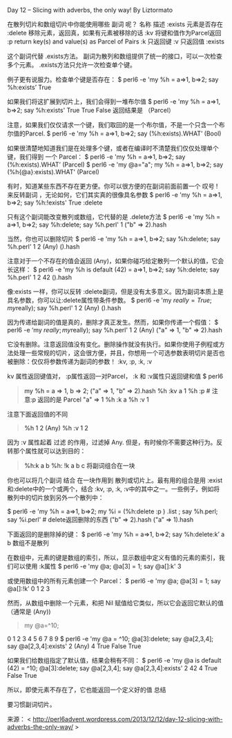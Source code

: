 Day 12 – Slicing with adverbs, the only way! By   Liztormato


在散列切片和数组切片中你能使用哪些 副词 呢？ 名称 描述
 :exists 元素是否存在
 :delete 移除元素，返回真，如果有元素被移除的话
 :kv 将键和值作为Parcel返回
 :p return  key(s) and value(s)  as Parcel of Pairs
 :k  只返回键
 :v  只返回值
:exists

这个副词代替 .exists方法。 副词为散列和数组提供了统一的接口，可以一次检查多个元素。 .exists方法只允许一次检查单个键。

例子更有说服力。检查单个键是否存在：
$ perl6 -e 'my %h = a=>1, b=>2; say %h<a>:exists’
True

如果我们将这扩展到切片上，我们会得到一堆布尔值
$ perl6 -e 'my %h = a=>1, b=>2; say %h<a b c>:exists'
True True False
返回结果是 （Parcel）

注意，如果我们仅仅请求一个键，我们取回的是一个布尔值，不是一个只含一个布尔值的Parcel.
$ perl6 -e 'my %h = a=>1, b=>2; say (%h<a>:exists).WHAT’
(Bool)

如果很清楚地知道我们是在处理多个键，或者在编译时不清楚我们仅仅处理单个键，我们得到 一个 Parcel：
$ perl6 -e 'my %h = a=>1, b=>2; say (%h<a b c>:exists).WHAT’
(Parcel)
$ perl6 -e 'my @a="a"; my %h = a=>1, b=>2; say (%h{@a}:exists).WHAT'
(Parcel)

有时，知道某些东西不存在更方便。你可以很方便的在副词前面前置一个 叹号 ! 来反转副词 ，无论如何，它们其实真的很像具名参数
$ perl6 -e 'my %h = a=>1, b=>2; say %h<c>:!exists'
True :delete

只有这个副词能改变散列或数组，它代替的是 .delete方法
$ perl6 -e 'my %h = a=>1, b=>2; say %h<a>:delete; say %h.perl'
1
("b" => 2).hash

当然，你也可以删除切片
$ perl6 -e 'my %h = a=>1, b=>2; say %h<a b c>:delete; say %h.perl'
1 2 (Any)
().hash

注意对于一个不存在的值会返回 (Any)，如果你碰巧给定散列一个默认的值，它会长这样：
$ perl6 -e 'my %h is default (42) = a=>1, b=>2; say %h<a b c>:delete; say %h.perl'
1 2 42
().hash

像:exists 一样，你可以反转 :delete副词，但是没有太多意义。因为副词本质上是具名参数，你可以让:delete属性带条件参数。
$ perl6 -e 'my $really = True; my %h = a=>1, b=>2; say %h<a b c>:delete($really); say %h.perl'
1 2 (Any)
().hash

因为传递给副词的值是真的，删除才真正发生。然而，如果你传递一个假值：
$ perl6 -e ‘my $really; my %h = a=>1, b=>2; say %h<a b c>:delete($really); say %h.perl'
1 2 (Any)
("a" => 1, "b" => 2).hash

它没有删除。注意返回值没有变化。删除操作就没有执行。如果你使用子例程或方法处理一些常规的切片，这会很方便，并且，你想用一个可选参数表明切片是否也被删除：仅仅将参数传递为副词的参数！ :kv, :p, :k, :v

kv 属性返回键值对，  :p属性返回一对Parcel， :k 和 :v属性只返回键和值
$ perl6
> my %h = a => 1, b => 2;
("a” => 1, "b” => 2).hash
> %h<a> :kv
a 1
> %h<a> :p  # 注意:p 返回的是 Parcel
"a" => 1
> %h<a> :k
a
> %h<a> :v
1

注意下面返回值的不同
> %h<a b c>
1 2 (Any)
> %h<a b c> :v
1 2

因为 :v 属性起着 过滤 的作用，过滤掉 Any. 但是，有时候你不需要这种行为。反转那个属性就可以达到目的：
> %h<a b c>:k
a b
> %h<a b c>: !k
a b c 将副词组合在一块

你也可以将几个副词 结合 在一块作用到 散列或切片上。最有用的组合是用 :exist 和:delete中的一个或两个，结合   :kv, :p, :k, :v中的其中之一。一些例子，例如将散列中的切片放到另外一个散列中：

$ perl6 -e 'my %h = a=>1, b=>2; my %i = (%h<a c>:delete :p ) .list ; say %h.perl; say %i.perl'  # delete返回删除的东西
("b” => 2).hash
("a” => 1).hash

下面返回的是删除掉的键：
$ perl6 -e 'my %h = a=>1, b=>2; say %h<a b c>:delete:k’
a b 数组不是散列

在数组中，元素的键是数组的索引，所以，显示数组中定义有值的元素的索引，我们可以使用 :k属性
$ perl6 -e 'my @a; @a[3] = 1; say @a[]:k'
3

或使用数组中的所有元素创建一个 Parcel：
$ perl6 -e 'my @a; @a[3] = 1; say @a[]:!k’
0 1 2 3

然而，从数组中删除一个元素，和把 Nil 赋值给它类似，所以它会返回它默认的值（通常是 (Any))



> my @a=^10;

0 1 2 3 4 5 6 7 8 9
$ perl6 -e 'my @a = ^10; @a[3]:delete; say @a[2,3,4]; say @a[2,3,4]:exists'
2 (Any) 4
True False True

如果我们给数组指定了默认值，结果会稍有不同：
$ perl6 -e 'my @a is default (42) = ^10; @a[3]:delete; say @a[2,3,4]; say @a[2,3,4]:exists'
2 42 4
True False True

所以，即使元素不存在了，它也能返回一个定义好的值 总结

要习惯副词切片。

来源： < http://perl6advent.wordpress.com/2013/12/12/day-12-slicing-with-adverbs-the-only-way/ >  